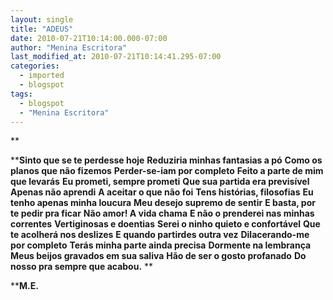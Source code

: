 ```yaml
---
layout: single
title: "ADEUS"
date: 2010-07-21T10:14:00.000-07:00
author: "Menina Escritora"
last_modified_at: 2010-07-21T10:14:41.295-07:00
categories:
  - imported
  - blogspot
tags:
  - blogspot
  - "Menina Escritora"
---
```





**


****Sinto que se te perdesse hoje**
**Reduziria minhas fantasias a pó**
**Como os planos que não fizemos**
**Perder-se-iam por completo**
**Feito a parte de mim que levarás**
**Eu prometi, sempre prometi**
**Que sua partida era previsível**
**Apenas não aprendi**
**A aceitar o que não foi**
**Tens histórias, filosofias**
**Eu tenho apenas minha loucura**
**Meu desejo supremo de sentir**
**E basta, por te pedir pra ficar**
**Não amor! A vida chama**
**E não o prenderei nas minhas correntes**
**Vertiginosas e doentias**
**Serei o ninho quieto e confortável**
**Que te acolherá nos deslizes**
**E quando partirdes outra vez**
**Dilacerando-me por completo**
**Terás minha parte ainda precisa**
**Dormente na lembrança**
**Meus beijos gravados em sua saliva**
**Hão de ser o gosto profanado**
**Do nosso pra sempre que acabou.**
**


****M.E.**
